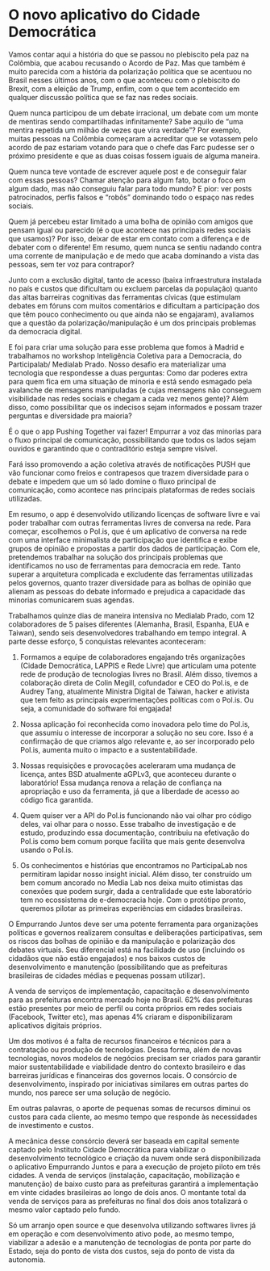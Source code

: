 # O novo aplicativo do Cidade Democrática

Vamos contar aqui a história do que se passou no plebiscito pela paz na Colômbia, que acabou recusando o Acordo de Paz. Mas que também é muito parecida com a história da polarização política que se acentuou no Brasil nesses últimos anos, com o que aconteceu com o plebiscito do Brexit, com a eleição de Trump, enfim, com o que tem acontecido em qualquer discussão política que se faz nas redes sociais.

Quem nunca participou de um debate irracional, um debate com um monte de mentiras sendo compartilhadas infinitamente? Sabe aquilo de “uma mentira repetida um milhão de vezes que vira verdade”? Por exemplo, muitas pessoas na Colômbia começaram a acreditar que se votassem pelo acordo de paz estariam votando para que o chefe das Farc pudesse ser o próximo presidente e que as duas coisas fossem iguais de alguma maneira.

Quem nunca teve vontade de escrever aquele post e de conseguir falar com essas pessoas? Chamar atenção para algum fato, botar o foco em algum dado, mas não conseguiu falar para todo mundo? E pior: ver posts patrocinados, perfis falsos e “robôs” dominando todo o espaço nas redes sociais.

Quem já percebeu estar limitado a uma bolha de opinião com amigos que pensam igual ou parecido (é o que acontece nas principais redes sociais que usamos)? Por isso, deixar de estar em contato com a diferença e de debater com o diferente! Em resumo, quem nunca se sentiu nadando contra uma corrente de manipulação e de medo que acaba dominando a vista das pessoas, sem ter voz para contrapor?

Junto com a exclusão digital, tanto de acesso (baixa infraestrutura instalada no país e custos que dificultam ou excluem parcelas da população) quanto das altas barreiras cognitivas das ferramentas cívicas (que estimulam debates em fóruns com muitos comentários e dificultam a participação dos que têm pouco conhecimento ou que ainda não se engajaram), avaliamos que a questão da polarização/manipulação é um dos principais problemas da democracia digital.

E foi para criar uma solução para esse problema que fomos à Madrid e trabalhamos no workshop Inteligência Coletiva para a Democracia, do Participalab/ Medialab Prado. Nosso desafio era materializar uma tecnologia que respondesse a duas perguntas: Como dar poderes extra para quem fica em uma situação de minoria e está sendo esmagado pela avalanche de mensagens manipuladas (e cujas mensagens não conseguem visibilidade nas redes sociais e chegam a cada vez menos gente)? Além disso, como possibilitar que os indecisos sejam informados e possam trazer perguntas e diversidade pra maioria?

É o que o app Pushing Together vai fazer! Empurrar a voz das minorias para o fluxo principal de comunicação, possibilitando que todos os lados sejam ouvidos e garantindo que o contraditório esteja sempre visível.

Fará isso promovendo a ação coletiva através de notificações PUSH que vão funcionar como freios e contrapesos que trazem diversidade para o debate e impedem que um só lado domine o fluxo principal de comunicação, como acontece nas principais plataformas de redes sociais utilizadas.

Em resumo, o app é desenvolvido utilizando licenças de software livre e vai poder trabalhar com outras ferramentas livres de conversa na rede. Para começar, escolhemos o Pol.is, que é um aplicativo de conversa na rede com uma interface minimalista de participação que identifica e exibe grupos de opinião e propostas a partir dos dados de participação. Com ele, pretendemos trabalhar na solução dos principais problemas que identificamos no uso de ferramentas para democracia em rede. Tanto superar a arquitetura complicada e excludente das ferramentas utilizadas pelos governos, quanto trazer diversidade para as bolhas de opinião que alienam as pessoas do debate informado e prejudica a capacidade das minorias comunicarem suas agendas.

Trabalhamos quinze dias de maneira intensiva no Medialab Prado, com 12 colaboradores de 5 países diferentes (Alemanha, Brasil, Espanha, EUA e Taiwan), sendo seis desenvolvedores trabalhando em tempo integral. A parte desse esforço, 5 conquistas relevantes aconteceram:

1. Formamos a equipe de colaboradores engajando três organizações (Cidade Democrática, LAPPIS e Rede Livre) que articulam uma potente rede de produção de tecnologias livres no Brasil. Além disso, tivemos a colaboração direta de Colin Megill, cofundador e CEO do Pol.is, e de Audrey Tang, atualmente Ministra Digital de Taiwan, hacker e ativista que tem feito as principais experimentações políticas com o Pol.is. Ou seja, a comunidade do software foi engajada!

2. Nossa aplicação foi reconhecida como inovadora pelo time do Pol.is, que assumiu o interesse de incorporar a solução no seu core. Isso é a confirmação de que criamos algo relevante e, ao ser incorporado pelo Pol.is, aumenta muito o impacto e a sustentabilidade.

3. Nossas requisições e provocações aceleraram uma mudança de licença, antes BSD atualmente aGPLv3, que aconteceu durante o laboratório! Essa mudança renova a relação de confiança na apropriação e uso da ferramenta, já que a liberdade de acesso ao código fica garantida.

4. Quem quiser ver a API do Pol.is funcionando não vai olhar pro código deles, vai olhar para o nosso. Esse trabalho de investigação e de estudo, produzindo essa documentação, contribuiu na efetivação do Pol.is como bem comum porque facilita que mais gente desenvolva usando o Pol.is.

5. Os conhecimentos e histórias que encontramos no ParticipaLab nos permitiram lapidar nosso insight inicial. Além disso, ter construído um bem comum ancorado no Media Lab nos deixa muito otimistas das conexões que podem surgir, dada a centralidade que este laboratório tem no ecossistema de e-democracia hoje.
Com o protótipo pronto, queremos pilotar as primeiras experiências em cidades brasileiras.

O Empurrando Juntos deve ser uma potente ferramenta para organizações políticas e governos realizarem consultas e deliberações participativas, sem os riscos das bolhas de opinião e da manipulação e polarização dos debates virtuais. Seu diferencial está na facilidade de uso (incluindo os cidadãos que não estão engajados) e nos baixos custos de desenvolvimento e manutenção (possibilitando que as prefeituras brasileiras de cidades médias e pequenas possam utilizar).

A venda de serviços de implementação, capacitação e desenvolvimento para as prefeituras encontra mercado hoje no Brasil. 62% das prefeituras estão presentes por meio de perfil ou conta próprios em redes sociais (Facebook, Twitter etc), mas apenas 4% criaram e disponibilizaram aplicativos digitais próprios.

Um dos motivos é a falta de recursos financeiros e técnicos para a contratação ou produção de tecnologias. Dessa forma, além de novas tecnologias, novos modelos de negócios precisam ser criados para garantir maior sustentabilidade e viabilidade dentro do contexto brasileiro e das barreiras jurídicas e financeiras dos governos locais. O consórcio de desenvolvimento, inspirado por iniciativas similares em outras partes do mundo, nos parece ser uma solução de negócio.

Em outras palavras, o aporte de pequenas somas de recursos diminui os custos para cada cliente, ao mesmo tempo que responde às necessidades de investimento e custos.

A mecânica desse consórcio deverá ser baseada em capital semente captado pelo Instituto Cidade Democrática para viabilizar o desenvolvimento tecnológico e criação da nuvem onde será disponibilizada o aplicativo Empurrando Juntos e para a execução de projeto piloto em três cidades. A venda de serviços (instalação, capacitação, mobilização e manutenção) de baixo custo para as prefeituras garantirá a implementação em vinte cidades brasileiras ao longo de dois anos. O montante total da venda de serviços para as prefeituras no final dos dois anos totalizará o mesmo valor captado pelo fundo.

Só um arranjo open source e que desenvolva utilizando softwares livres já em operação e com desenvolvimento ativo pode, ao mesmo tempo, viabilizar a adesão e a manutenção de tecnologias de ponta por parte do Estado, seja do ponto de vista dos custos, seja do ponto de vista da autonomia.
